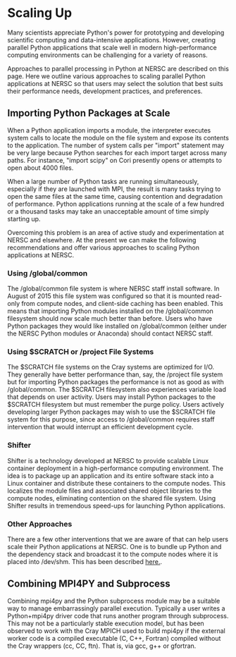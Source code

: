 # Scaling Up

Many scientists appreciate Python's power for prototyping and developing scientific computing and data-intensive applications.
  However, creating parallel Python applications that scale well in modern high-performance computing environments can be challenging for a variety of reasons.

Approaches to parallel processing in Python at NERSC are described on this page.
 Here we outline various approaches to scaling parallel Python applications at NERSC so that users may select the solution that best suits their performance needs, development practices, and preferences.

## Importing Python Packages at Scale

When a Python application imports a module, the interpreter executes system calls to locate the module on the file system and expose its contents to the application.
 The number of system calls per "import" statement may be very large because Python searches for each import target across many paths.
 For instance, "import scipy" on Cori presently opens or attempts to open about 4000 files.

When a large number of Python tasks are running simultaneously, especially if they are launched with MPI, the result is many tasks trying to open the same files at the same time, causing contention and degradation of performance.
 Python applications running at the scale of a few hundred or a thousand tasks may take an unacceptable amount of time simply starting up.

Overcoming this problem is an area of active study and experimentation at NERSC and elsewhere.
  At the present we can make the following recommendations and offer various approaches to scaling Python applications at NERSC.

### Using /global/common

The /global/common file system is where NERSC staff install software.
In August of 2015 this file system was configured so that it is mounted read-only from compute nodes, and client-side caching has been enabled.
This means that importing Python modules installed on the /global/common filesystem should now scale much better than before.
Users who have Python packages they would like installed on /global/common (either under the NERSC Python modules or Anaconda) should contact NERSC staff.

### Using $SCRATCH or /project File Systems

The $SCRATCH file systems on the Cray systems are optimized for I/O.
They generally have better performance than, say, the /project file system but for importing Python packages the performance is not as good as with /global/common.
The $SCRATCH filesystem also experiences variable load that depends on user activity.
Users may install Python packages to the $SCRATCH filesystem but must remember the purge policy.
Users actively developing larger Python packages may wish to use the $SCRATCH file system for this purpose, since access to /global/common requires staff intervention that would interrupt an efficient development cycle.

### Shifter

Shifter is a technology developed at NERSC to provide scalable Linux container deployment in a high-performance computing environment.
The idea is to package up an application and its entire software stack into a Linux container and distribute these containers to the compute nodes.
This localizes the module files and associated shared object libraries to the compute nodes, eliminating contention on the shared file system.
Using Shifter results in tremendous speed-ups for launching Python applications.

### Other Approaches

There are a few other interventions that we are aware of that can help users scale their Python applications at NERSC.
One is to bundle up Python and the dependency stack and broadcast it to the compute nodes where it is placed into /dev/shm.
This has been described [here.](https://github.com/rainwoodman/python-mpi-bcast).

## Combining MPI4PY and Subprocess

Combining mpi4py and the Python subprocess module may be a suitable way to manage embarrassingly parallel execution. Typically a user writes a Python+mpi4py driver code that runs another program through subprocess.  This may not be a particularly stable execution model, but has been observed to work with the Cray MPICH used to build mpi4py if the external worker code is a compiled executable (C, C++, Fortran) compiled without the Cray wrappers (cc, CC, ftn).  That is, via gcc, g++ or gfortran.


